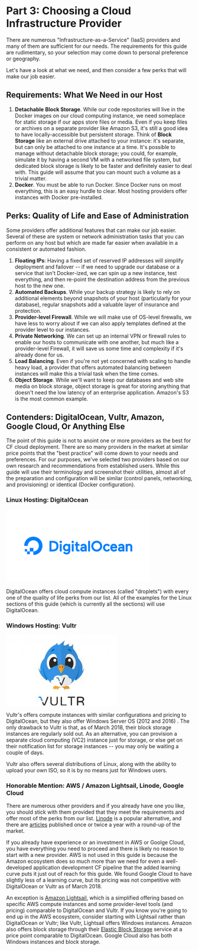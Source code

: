 # Part 3: Choosing a Cloud Infrastructure Provider

There are numerous "Infrastructure-as-a-Service" \(IaaS\) providers and many of them are sufficient for our needs. The requirements for this guide are rudimentary, so your selection may come down to personal preference or geography.

Let's have a look at what we need, and then consider a few perks that will make our job easier.

## Requirements: What We Need in our Host

1. **Detachable** **Block Storage**. While our code repositories will live in the Docker images on our cloud computing instance, we need someplace for static storage if our apps store files or media. Even if you keep files or archives on a separate provider like Amazon S3, it's still a good idea to have locally-accessible but persistent storage. Think of **Block Storage** like an external drive attached to your instance: it's separate, but can only be attached to one instance at a time. It's possible to manage without detachable block storage; you could, for example, simulate it by having a second VM with a networked file system, but dedicated block storage is likely to be faster and definitely easier to deal with. This guide will assume that you can mount such a volume as a trivial matter.
2. **Docker**. You must be able to run Docker. Since Docker runs on most everything, this is an easy hurdle to clear. Most hosting providers offer instances with Docker pre-installed.

## Perks: Quality of Life and Ease of Administration

Some providers offer additional features that can make our job easier. Several of these are system or network administration tasks that you can perform on any host but which are made far easier when available in a consistent or automated fashion.

1. **Floating IPs**: Having a fixed set of reserved IP addresses will simplify deployment and failover -- if we need to upgrade our database or a service that isn't Docker-ized, we can spin up a new instance, test everything, and then re-point the destination address from the previous host to the new one.
2. **Automated Backups**. While your backup strategy is likely to rely on additional elements beyond snapshots of your host \(particularly for your database\), regular snapshots add a valuable layer of insurance and protection.
3. **Provider-level Firewall**. While we will make use of OS-level firewalls, we have less to worry about if we can also apply templates defined at the provider level to our instances.
4. **Private Networking**. We can set up an internal VPN or firewall rules to enable our hosts to communicate with one another, but much like a provider-level Firewall, it will save us some time and complexity if it's already done for us.
5. **Load Balancing**. Even if you're not yet concerned with scaling to handle heavy load, a provider that offers automated balancing between instances will make this a trivial task when the time comes.
6. **Object Storage**. While we'll want to keep our databases and web site media on block storage, object storage is great for storing anything that doesn't need the low latency of an enterprise application. Amazon's S3 is the most common example.

## Contenders: DigitalOcean, Vultr, Amazon, Google Cloud, Or Anything Else

The point of this guide is not to anoint one or more providers as the best for CF cloud deployment. There are so many providers in the market at similar price points that the "best practice" will come down to your needs and preferences. For our purposes, we've selected two providers based on our own research and recommendations from established users. While this guide will use their terminology and screenshot their utilities, almost all of the preparation and configuration will be similar \(control panels, networking, and provisioning\) or identical \(Docker configuration\).

### Linux Hosting: DigitalOcean

![](/.gitbook/assets/digitalocean_1_390x195.png)

DigitalOcean offers cloud compute instances \(called "droplets"\) with every one of the quality of life perks from our list. All of the examples for the Linux sections of this guide \(which is currently all the sections\) will use DigitalOcean.

### Windows Hosting: Vultr

![](/.gitbook/assets/vultr-vps-review_00-300x190.jpg)

Vultr's offers compute instances with similar configurations and pricing to DigitalOcean, but they also offer Windows Server OS \(2012 and 2016\) . The only drawback to Vultr is that, as of March 2018, their block storage instances are regularly sold out. As an alternative, you can provision a separate cloud computing \(VC2\) instance just for storage, or else get on their notification list for storage instances -- you may only be waiting a couple of days.

Vultr also offers several distributions of Linux, along with the ability to upload your own ISO, so it is by no means just for Windows users.

### Honorable Mention: AWS / Amazon Lightsail, Linode, Google Cloud

There are numerous other providers and if you already have one you like, you should stick with them provided that they meet the requirements and offer most of the perks from our list. [Linode](https://www.linode.com/) is a popular alternative, and there are [articles](https://www.mamboserver.com/digitalocean-alternatives/) published once or twice a year with a round-up of the market.

If you already have experience or an investment in AWS or Goolge Cloud, you have everything you need to proceed and there is likely no reason to start with a new provider. AWS is not used in this guide is because the Amazon ecosystem does so much more than we need for even a well-developed application development CF pipeline that the added learning curve puts it just out of reach for this guide. We found Google Cloud to have slightly less of a learning curve, but its pricing was not competitive with DigitalOcean or Vultr as of March 2018.

An exception is [Amazon Lightsail](https://aws.amazon.com/lightsail/), which is a simplified offering based on specific AWS compute instances and some provider-level tools \(and pricing\) comparable to DigitalOcean and Vultr. If you know you're going to end up in the AWS ecosystem, consider starting with Lightsail rather than DigitalOcean or Vultr; like Vultr, Lightsail offers Windows instances. Amazon also offers block storage through their [Elastic Block Storage](https://aws.amazon.com/ebs/pricing/) service at a price point comparable to DigitalOcean. Google Cloud also has both Windows instances and block storage.


